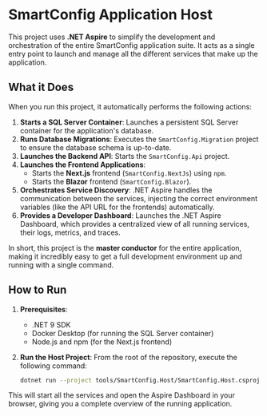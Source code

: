 # SmartConfig Application Host

This project uses **.NET Aspire** to simplify the development and orchestration of the entire SmartConfig application suite. It acts as a single entry point to launch and manage all the different services that make up the application.

## What it Does

When you run this project, it automatically performs the following actions:

1.  **Starts a SQL Server Container**: Launches a persistent SQL Server container for the application's database.
2.  **Runs Database Migrations**: Executes the `SmartConfig.Migration` project to ensure the database schema is up-to-date.
3.  **Launches the Backend API**: Starts the `SmartConfig.Api` project.
4.  **Launches the Frontend Applications**:
    -   Starts the **Next.js** frontend (`SmartConfig.NextJs`) using `npm`.
    -   Starts the **Blazor** frontend (`SmartConfig.Blazor`).
5.  **Orchestrates Service Discovery**: .NET Aspire handles the communication between the services, injecting the correct environment variables (like the API URL for the frontends) automatically.
6.  **Provides a Developer Dashboard**: Launches the .NET Aspire Dashboard, which provides a centralized view of all running services, their logs, metrics, and traces.

In short, this project is the **master conductor** for the entire application, making it incredibly easy to get a full development environment up and running with a single command.

## How to Run

1.  **Prerequisites**:
    -   .NET 9 SDK
    -   Docker Desktop (for running the SQL Server container)
    -   Node.js and npm (for the Next.js frontend)

2.  **Run the Host Project**:
    From the root of the repository, execute the following command:

    ```bash
    dotnet run --project tools/SmartConfig.Host/SmartConfig.Host.csproj
    ```

This will start all the services and open the Aspire Dashboard in your browser, giving you a complete overview of the running application.
